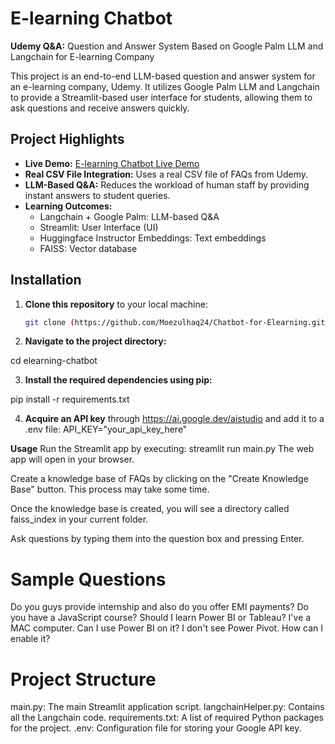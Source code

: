 # E-learning Chatbot

**Udemy Q&A:** Question and Answer System Based on Google Palm LLM and Langchain for E-learning Company

This project is an end-to-end LLM-based question and answer system for an e-learning company, Udemy. It utilizes Google Palm LLM and Langchain to provide a Streamlit-based user interface for students, allowing them to ask questions and receive answers quickly.

## Project Highlights

- **Live Demo:** [E-learning Chatbot Live Demo](https://chatbot-for-elearning.streamlit.app/)
- **Real CSV File Integration:** Uses a real CSV file of FAQs from Udemy.
- **LLM-Based Q&A:** Reduces the workload of human staff by providing instant answers to student queries.
- **Learning Outcomes:**
  - Langchain + Google Palm: LLM-based Q&A
  - Streamlit: User Interface (UI)
  - Huggingface Instructor Embeddings: Text embeddings
  - FAISS: Vector database

## Installation

1. **Clone this repository** to your local machine:

   ```bash
   git clone (https://github.com/Moezulhaq24/Chatbot-for-Elearning.git)

2. **Navigate to the project directory:**

cd elearning-chatbot

3. **Install the required dependencies using pip:**

pip install -r requirements.txt

4. **Acquire an API key** through https://ai.google.dev/aistudio and add it to a .env file:
API_KEY="your_api_key_here"

**Usage**
Run the Streamlit app by executing:
streamlit run main.py
The web app will open in your browser.

Create a knowledge base of FAQs by clicking on the "Create Knowledge Base" button. This process may take some time.

Once the knowledge base is created, you will see a directory called faiss_index in your current folder.

Ask questions by typing them into the question box and pressing Enter.

# Sample Questions
Do you guys provide internship and also do you offer EMI payments?
Do you have a JavaScript course?
Should I learn Power BI or Tableau?
I've a MAC computer. Can I use Power BI on it?
I don't see Power Pivot. How can I enable it?

# Project Structure
main.py: The main Streamlit application script.
langchainHelper.py: Contains all the Langchain code.
requirements.txt: A list of required Python packages for the project.
.env: Configuration file for storing your Google API key. 
